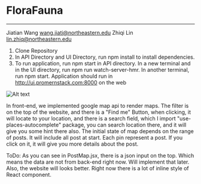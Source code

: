 # FloraFauna

----
Jiatian Wang   wang.jiati@northeastern.edu
Zhiqi Lin lin.zhiq@northeastern.edu

1. Clone Repository
2. In API Directory and UI Directory, run npm install to install dependencies.
3. To run application, run npm start in API directory. In a new terminal and in the UI directory, run npm run watch-server-hmr. In another terminal, run npm start.
Application should run in http://ui.promernstack.com:8000 on the web


![Alt text]()

In front-end, we implemented google map api to render maps. The filter is on the top of the website, and there is a "Find me" Button, when clicking, it will locate to your 
location, and there is a search field, which I import "use-places-autocomplete" package, you can search location there, and it will give you some hint there also.
The initial state of map depends on the range of posts. It will include all post at start. Each pin represent a post. If you click on it, it will give you more details about 
the post. 

ToDo: As you can see in PostMap.jsx, there is a json input on the top. Which means the data are not from back-end right now. Will implement that later. Also, the website will
looks better. Right now there is a lot of inline style of React component.